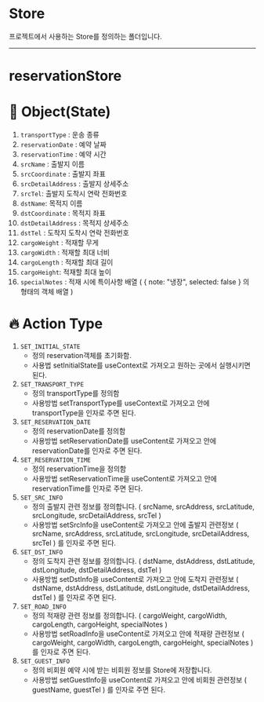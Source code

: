 # Store

프로젝트에서 사용하는 Store를 정의하는 폴더입니다.

---

# reservationStore

# 🌳 Object(State)

1. `transportType` : 운송 종류
2. `reservationDate` : 예약 날짜
3. `reservationTime` : 예약 시간
4. `srcName` : 출발지 이름
5. `srcCoordinate` : 출발지 좌표
6. `srcDetailAddress` : 출발지 상세주소
7. `srcTel`: 출발지 도착시 연락 전화번호
8. `dstName`: 목적지 이름
9. `dstCoordinate` : 목적지 좌표
10. `dstDetailAddress` : 목적지 상세주소
11. `dstTel` : 도착지 도착시 연락 전화번호
12. `cargoWeight` : 적재할 무게
13. `cargoWidth` : 적재할 최대 너비
14. `cargoLength` : 적재할 최대 길이
15. `cargoHeight`: 적재할 최대 높이
16. `specialNotes` : 적재 시에 특이사항 배열 ( { note: "냉장", selected: false } 의 형태의 객체 배열 )

# 🔥 Action Type

1. `SET_INITIAL_STATE`
   - 정의
     reservation객체를 초기화함.
   - 사용법
     setInitialState를 useContext로 가져오고 원하는 곳에서 실행시키면 된다.
2. `SET_TRANSPORT_TYPE`
   - 정의
     transportType를 정의함
   - 사용방법
     setTransportType를 useContext로 가져오고 안에 transportType을 인자로 주면 된다.
3. `SET_RESERVATION_DATE`
   - 정의
     reservationDate를 정의함
   - 사용방법
     setReservationDate를 useContent로 가져오고 안에 reservationDate를 인자로 주면 된다.
4. `SET_RESERVATION_TIME`
   - 정의
     reservationTime을 정의함
   - 사용방법
     setReservationTime을 useContent로 가져오고 안에 reservationTime를 인자로 주면 된다.
5. `SET_SRC_INFO`
   - 정의
     출발지 관련 정보를 정의합니다. ( srcName, srcAddress, srcLatitude, srcLongitude, srcDetailAddress, srcTel )
   - 사용방법
     setSrcInfo을 useContent로 가져오고 안에 출발지 관련정보 ( srcName, srcAddress, srcLatitude, srcLongitude, srcDetailAddress, srcTel ) 를 인자로 주면 된다.
6. `SET_DST_INFO`
   - 정의
     도착지 관련 정보를 정의합니다. ( dstName, dstAddress, dstLatitude, dstLongitude, dstDetailAddress, dstTel )
   - 사용방법
     setDstInfo을 useContent로 가져오고 안에 도착지 관련정보 ( dstName, dstAddress, dstLatitude, dstLongitude, dstDetailAddress, dstTel ) 를 인자로 주면 된다.
7. `SET_ROAD_INFO`
   - 정의
     적재량 관련 정보를 정의합니다. ( cargoWeight, cargoWidth, cargoLength, cargoHeight, specialNotes )
   - 사용방법
     setRoadInfo을 useContent로 가져오고 안에 적재량 관련정보 ( cargoWeight, cargoWidth, cargoLength, cargoHeight, specialNotes ) 를 인자로 주면 된다.
8. `SET_GUEST_INFO`
   - 정의
     비회원 예약 시에 받는 비회원 정보를 Store에 저장합니다.
   - 사용방법
     setGuestInfo을 useContent로 가져오고 안에 비회원 관련정보 ( guestName, guestTel ) 를 인자로 주면 된다.
